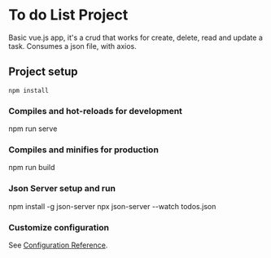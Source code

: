 # To do List Project
Basic vue.js app, it's a crud that works for create, delete, read and update a task. Consumes a json file, with axios.

## Project setup
```
npm install
```
### Compiles and hot-reloads for development

npm run serve


### Compiles and minifies for production

npm run build


### Json Server setup and run

npm install -g json-server
npx json-server --watch todos.json

### Customize configuration
See [Configuration Reference](https://cli.vuejs.org/config/).
